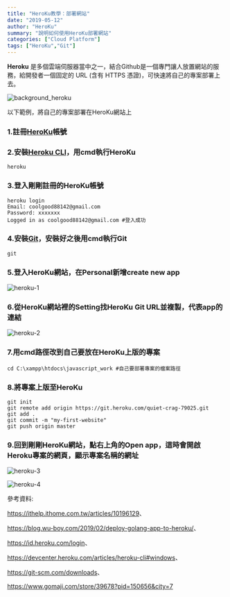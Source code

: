 ```yaml
---
title: "HeroKu教學：部署網站"
date: "2019-05-12"
author: "HeroKu"
summary: "說明如何使用HeroKu部署網站"
categories: ["Cloud Platform"]
tags: ["HeroKu","Git"]
---
```


**Heroku** 是多個雲端伺服器當中之一，結合Github是一個專門讓人放置網站的服務，給開發者一個固定的 URL (含有 HTTPS 憑證)，可快速將自己的專案部署上去。

![background_heroku](https://coolgood88142.github.io/images/background_heroku.png)

以下範例，將自己的專案部署在HeroKu網站上

### 1.註冊[HeroKu](<https://id.heroku.com/login>)帳號



### 2.安裝[Heroku CLI](https://devcenter.heroku.com/articles/heroku-cli#windows)，用cmd執行HeroKu

```
heroku
```



### 3.登入剛剛註冊的HeroKu帳號

```
heroku login
Email: coolgood88142@gmail.com
Password: xxxxxxx
Logged in as coolgood88142@gmail.com #登入成功
```



### 4.安裝[Git](https://git-scm.com/downloads)，安裝好之後用cmd執行Git

```
git
```



### 5.登入HeroKu網站，在Personal新增create new app

![heroku-1](https://coolgood88142.github.io/images/heroku-1.png)



### 6.從HeroKu網站裡的Setting找HeroKu Git URL並複製，代表app的連結

![heroku-2](https://coolgood88142.github.io/images/heroku-2.png)



### 7.用cmd路徑改到自己要放在HeroKu上版的專案

```
cd C:\xampp\htdocs\javascript_work #自己要部署專案的檔案路徑
```



### 8.將專案上版至HeroKu

```
git init
git remote add origin https://git.heroku.com/quiet-crag-79025.git
git add .
git commit -m "my-first-website"
git push origin master
```



### 9.回到剛剛HeroKu網站，點右上角的Open app，這時會開啟Heroku專案的網頁，顯示專案名稱的網址

![heroku-3](https://coolgood88142.github.io/images/heroku-3.png)



![heroku-4](https://coolgood88142.github.io/images/heroku-4.png)



參考資料:

<https://ithelp.ithome.com.tw/articles/10196129>、

<https://blog.wu-boy.com/2019/02/deploy-golang-app-to-heroku/>、

<https://id.heroku.com/login>、

<https://devcenter.heroku.com/articles/heroku-cli#windows>、

<https://git-scm.com/downloads>、

<https://www.gomaji.com/store/39678?pid=150656&city=7>